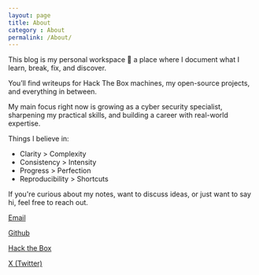 ```yaml
---
layout: page
title: About
category : About
permalink: /About/
---
```


This blog is my personal workspace 🍵 a place where I document what I learn, break, fix, and discover.  

You’ll find writeups for Hack The Box machines, my open-source projects, and everything in between.

My main focus right now is growing as a cyber security specialist, sharpening my practical skills, and building a career with real-world expertise.

Things I believe in:
- Clarity > Complexity
- Consistency > Intensity
- Progress > Perfection
- Reproducibility > Shortcuts

If you're curious about my notes, want to discuss ideas, or just want to say hi, feel free to reach out.

[Email](mailto:schoi13337@gmail.com)

[Github](https://github.com/schoi1337)

[Hack the Box](https://app.hackthebox.com/profile/74001)

[X (Twitter)](https://x.com/schoi1337)
